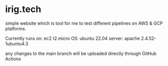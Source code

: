 # irig.tech

simple website which is tool for me to test different pipelines on AWS & GCP platforms.

Currently runs on:
ec2 t2.micro
OS: ubuntu 22.04
server: apache 2.4.52-1ubuntu4.3

any changes to the main branch will be uploaded directly through GitHub Actions
